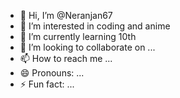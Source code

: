 - 👋 Hi, I’m @Neranjan67
- 👀 I’m interested in coding and anime
- 🌱 I’m currently learning 10th
- 💞️ I’m looking to collaborate on ...
- 📫 How to reach me ...
- 😄 Pronouns: ...
- ⚡ Fun fact: ...

<!---
Neranjan67/Neranjan67 is a ✨ special ✨ repository because its `README.md` (this file) appears on your GitHub profile.
You can click the Preview link to take a look at your changes.
--->
